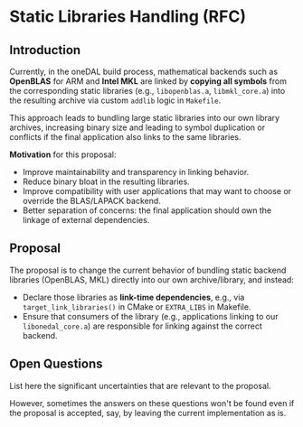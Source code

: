 # Static Libraries Handling (RFC)

## Introduction

Currently, in the oneDAL build process, mathematical backends such as **OpenBLAS** for ARM and **Intel MKL** are linked by **copying all symbols** from the corresponding static libraries (e.g., `libopenblas.a`, `libmkl_core.a`) into the resulting archive via custom `addlib` logic in `Makefile`.  

This approach leads to bundling large static libraries into our own library archives, increasing binary size and leading to symbol duplication or conflicts if the final application also links to the same libraries.

**Motivation** for this proposal:

- Improve maintainability and transparency in linking behavior.
- Reduce binary bloat in the resulting libraries.
- Improve compatibility with user applications that may want to choose or override the BLAS/LAPACK backend.
- Better separation of concerns: the final application should own the linkage of external dependencies.


## Proposal

The proposal is to change the current behavior of bundling static backend libraries (OpenBLAS, MKL) directly into our own archive/library, and instead:

- Declare those libraries as **link-time dependencies**, e.g., via `target_link_libraries()` in CMake or `EXTRA_LIBS` in Makefile.
- Ensure that consumers of the library (e.g., applications linking to our `libonedal_core.a`) are responsible for linking against the correct backend.


## Open Questions

List here the significant uncertainties that are relevant to the proposal.

However, sometimes the answers on these questions won't be found even if the
proposal is accepted, say, by leaving the current implementation as is.